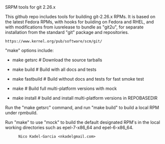 SRPM tools for git 2.26.x

This github repo includes tools for building git-2.26.x RPMs. It is
based on the latest Fedora RPMs, with hooks for buiiding on Fedora and
RHEL, and with modifications from iusrelease to bundle as "git2u", for
separate installation from the standard "git" package and
repositories.

    https://www.kernel.org/pub/software/scm/git/

"make" options include:

  * make getsrc # Download the source tarballs
  * make build # Build with all docs and tests
  * make fastbuild # Build without docs and tests for fast smoke test

  * make # Build full multi-platform versions with mock
  * make install # build and install multi-platform versions in REPOBASEDIR

Run the "make getsrc" command, and run "make build" to build a local RPM under
rpmbuild.



Run "make" to use "mock" to build the default designated RPM's in the
local working directories such as epel-7-x86_64 and epel-6-x86_64.

       	  Nico Kadel-Garcia <nkadelgmail.com>
